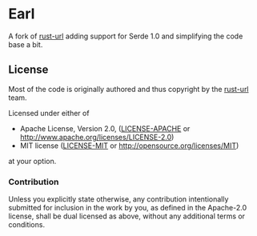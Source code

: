 # Earl

A fork of [rust-url](https://github.com/servo/rust-url)
adding support for Serde 1.0 and simplifying the code base a bit.

## License

Most of the code is originally authored and thus copyright by the
[rust-url](https://github.com/servo/rust-url) team.

Licensed under either of

 * Apache License, Version 2.0, ([LICENSE-APACHE](LICENSE-APACHE) or http://www.apache.org/licenses/LICENSE-2.0)
 * MIT license ([LICENSE-MIT](LICENSE-MIT) or http://opensource.org/licenses/MIT)

at your option.

### Contribution

Unless you explicitly state otherwise, any contribution intentionally
submitted for inclusion in the work by you, as defined in the Apache-2.0
license, shall be dual licensed as above, without any additional terms or
conditions.
